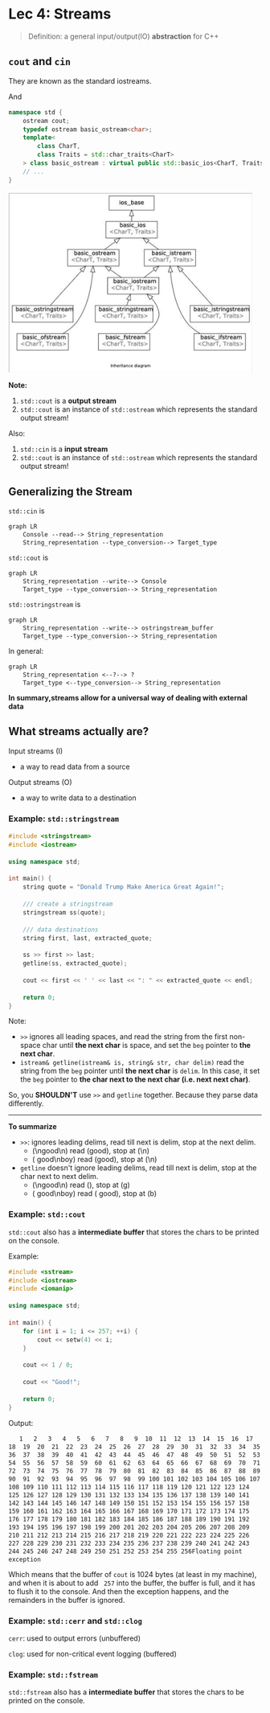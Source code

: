 # Lec 4: Streams

> Definition: a general input/output(IO) **abstraction** for C++

## `cout` and `cin`

They are known as the standard iostreams.

And 

```cpp
namespace std {
    ostream cout;
    typedef ostream basic_ostream<char>;
    template<
    	class CharT,
    	class Traits = std::char_traits<CharT>
	> class basic_ostream : virtual public std::basic_ios<CharT, Traits>;
    // ...
}
```



<img src="img/iostream-hierarchy.png" alt="image-20240103223720535" style="zoom: 50%;" />

**Note:**

1. `std::cout` is a **output stream**
2. `std::cout` is an instance of `std::ostream` which represents the standard output stream!

Also:

1. `std::cin` is a **input stream**
2. `std::cout` is an instance of `std::ostream` which represents the standard output stream!

## Generalizing the Stream

`std::cin` is

```mermaid
graph LR
	Console --read--> String_representation
	String_representation --type_conversion--> Target_type
```

`std::cout` is

```mermaid
graph LR
	String_representation --write--> Console
	Target_type --type_conversion--> String_representation
```

`std::ostringstream` is

```mermaid
graph LR
	String_representation --write--> ostringstream_buffer
	Target_type --type_conversion--> String_representation
```

In general:

```mermaid
graph LR
	String_representation <--?--> ?
	Target_type <--type_conversion--> String_representation
```

**In summary,streams allow for a universal way of dealing with external data**

## What streams actually are?

Input streams (I) 

- a way to read data from a source 

Output streams (O) 

- a way to write data to a destination

### Example: `std::stringstream`

```cpp
#include <stringstream>
#include <iostream>

using namespace std;

int main() {
    string quote = "Donald Trump Make America Great Again!";
    
    /// create a stringstream
    stringstream ss(quote);
    
    /// data destinations
    string first, last, extracted_quote;
    
    ss >> first >> last;
    getline(ss, extracted_quote);
    
    cout << first << ' ' << last << ": " << extracted_quote << endl;
    
    return 0;
}
```

Note:

- `>>` ignores all leading spaces, and read the string from the first non-space char until **the next char** is space, and set the `beg` pointer to **the next char**.
- `istream& getline(istream& is, string& str, char delim)`  read the string from the `beg` pointer until **the next char** is `delim`. In this case, it set the `beg` pointer to **the char next to the next char (i.e. next next char)**.

So, you **SHOULDN'T** use `>>` and `getline` together. Because they parse data differently. 

---

**To summarize**

- `>>`: ignores leading delims, read till next is delim, stop at the next delim. 
  - (\ngood\n) read (good), stop at (\n)
  - ( good\nboy) read (good), stop at (\n)
- `getline` doesn't ignore leading delims, read till next is delim, stop at the char next to next delim.
  - (\ngood\n) read (), stop at (g)
  - ( good\nboy) read ( good), stop at (b)

### Example: `std::cout`

`std::cout` also has a **intermediate buffer** that stores the chars to be printed on the console.

Example:

```cpp
#include <sstream>
#include <iostream>
#include <iomanip>

using namespace std;

int main() {
    for (int i = 1; i <= 257; ++i) {
        cout << setw(4) << i;
    }
    
    cout << 1 / 0;
    
    cout << "Good!";
    
    return 0;
}
```

Output:

```
   1   2   3   4   5   6   7   8   9  10  11  12  13  14  15  16  17  18  19  20  21  22  23  24  25  26  27  28  29  30  31  32  33  34  35  36  37  38  39  40  41  42  43  44  45  46  47  48  49  50  51  52  53  54  55  56  57  58  59  60  61  62  63  64  65  66  67  68  69  70  71  72  73  74  75  76  77  78  79  80  81  82  83  84  85  86  87  88  89  90  91  92  93  94  95  96  97  98  99 100 101 102 103 104 105 106 107 108 109 110 111 112 113 114 115 116 117 118 119 120 121 122 123 124 125 126 127 128 129 130 131 132 133 134 135 136 137 138 139 140 141 142 143 144 145 146 147 148 149 150 151 152 153 154 155 156 157 158 159 160 161 162 163 164 165 166 167 168 169 170 171 172 173 174 175 176 177 178 179 180 181 182 183 184 185 186 187 188 189 190 191 192 193 194 195 196 197 198 199 200 201 202 203 204 205 206 207 208 209 210 211 212 213 214 215 216 217 218 219 220 221 222 223 224 225 226 227 228 229 230 231 232 233 234 235 236 237 238 239 240 241 242 243 244 245 246 247 248 249 250 251 252 253 254 255 256Floating point exception
```

Which means that the buffer of `cout` is 1024 bytes (at least in my machine), and when it is about to add ` 257` into the buffer, the buffer is full, and it has to flush it to the console. And then the exception happens, and the remainders in the buffer is ignored.

### Example: `std::cerr` and `std::clog`

`cerr`: used to output errors (unbuffered) 

`clog`: used for non-critical event logging (buffered)

### Example: `std::fstream`

`std::fstream` also has a **intermediate buffer** that stores the chars to be printed on the console.